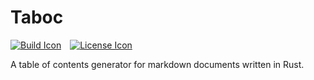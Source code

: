 # Taboc

[![Build Icon]][Build Status]&emsp;[![License Icon]][LICENSE]

[Build Icon]: https://img.shields.io/github/actions/workflow/status/1Git2Clone/taboc/build.yml?branch=main
[Build Status]: https://github.com/1git2clone/taboc/actions?query=branch%3Amain
[License Icon]: https://img.shields.io/badge/license-MIT-blue.svg
[LICENSE]: LICENSE

A table of contents generator for markdown documents written in Rust.
